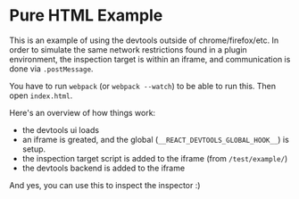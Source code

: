 # Pure HTML Example

This is an example of using the devtools outside of chrome/firefox/etc. In
order to simulate the same network restrictions found in a plugin environment,
the inspection target is within an iframe, and communication is done via
`.postMessage`.

You have to run `webpack` (or `webpack --watch`) to be able to run this. Then
open `index.html`.

Here's an overview of how things work:

- the devtools ui loads
- an iframe is greated, and the global (`__REACT_DEVTOOLS_GLOBAL_HOOK__`) is
  setup.
- the inspection target script is added to the iframe (from `/test/example/`)
- the devtools backend is added to the iframe

And yes, you can use this to inspect the inspector :)
